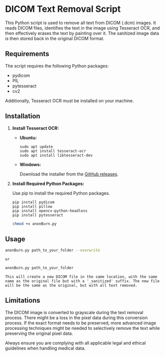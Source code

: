 # DICOM Text Removal Script

This Python script is used to remove all text from DICOM (.dcm) images. It reads DICOM files, identifies the text in the image using Tesseract OCR, and then effectively erases the text by painting over it. The sanitized image data is then stored back in the original DICOM format.

## Requirements

The script requires the following Python packages:

- pydicom
- PIL
- pytesseract
- cv2

Additionally, Tesseract OCR must be installed on your machine.

## Installation

1. **Install Tesseract OCR:**

    - **Ubuntu:**

        ```shell
        sudo apt update
        sudo apt install tesseract-ocr
        sudo apt install libtesseract-dev
        ```

    - **Windows:**

        Download the installer from the [GitHub releases](https://github.com/UB-Mannheim/tesseract/wiki).

2. **Install Required Python Packages:**

    Use pip to install the required Python packages.

    ```shell
    pip install pydicom
    pip install pillow
    pip install opencv-python-headless
    pip install pytesseract
    ```
    

    ```bash
    chmod +x anonBurn.py
    ```    

## Usage

```bash
anonBurn.py path_to_your_folder --overwrite
```
    
    or
    
```bash
anonBurn.py path_to_your_folder
```

    This will create a new DICOM file in the same location, with the same name as the original file but with a '_sanitized' suffix. The new file will be the same as the original, but with all text removed.

## Limitations

The DICOM image is converted to grayscale during the text removal process. There might be a loss in the pixel data during this conversion process. If the exact format needs to be preserved, more advanced image processing techniques might be needed to selectively remove the text while preserving the original pixel data.

Always ensure you are complying with all applicable legal and ethical guidelines when handling medical data.
